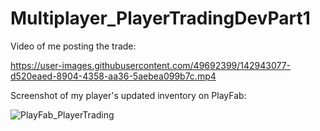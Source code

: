 # Multiplayer_PlayerTradingDevPart1

Video of me posting the trade:



https://user-images.githubusercontent.com/49692399/142943077-d520eaed-8904-4358-aa36-5aebea099b7c.mp4





Screenshot of my player's updated inventory on PlayFab:

![PlayFab_PlayerTrading](https://user-images.githubusercontent.com/49692399/142942732-f70ad07f-8caf-4a29-9f2a-a5d1e4164a87.png)
